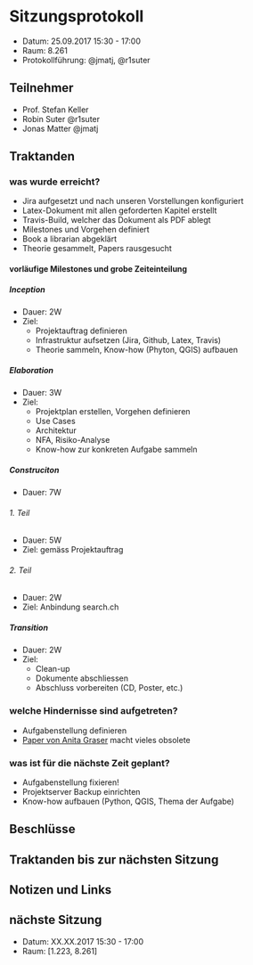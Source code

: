 # Sitzungsprotokoll

* Datum: 25.09.2017 15:30 - 17:00
* Raum: 8.261
* Protokollführung: @jmatj, @r1suter

## Teilnehmer

* Prof. Stefan Keller
* Robin Suter @r1suter
* Jonas Matter @jmatj

## Traktanden

### was wurde erreicht?

* Jira aufgesetzt und nach unseren Vorstellungen konfiguriert
* Latex-Dokument mit allen geforderten Kapitel erstellt
* Travis-Build, welcher das Dokument als PDF ablegt
* Milestones und Vorgehen definiert
* Book a librarian abgeklärt
* Theorie gesammelt, Papers rausgesucht

#### vorläufige Milestones und grobe Zeiteinteilung

##### Inception
* Dauer: 2W
* Ziel:
  * Projektauftrag definieren
  * Infrastruktur aufsetzen (Jira, Github, Latex, Travis)
  * Theorie sammeln, Know-how (Phyton, QGIS) aufbauen

##### Elaboration
* Dauer: 3W
* Ziel:
  * Projektplan erstellen, Vorgehen definieren
  * Use Cases
  * Architektur
  * NFA, Risiko-Analyse
  * Know-how zur konkreten Aufgabe sammeln

##### Construciton
* Dauer: 7W

###### 1. Teil
* Dauer: 5W
* Ziel: gemäss Projektauftrag  

###### 2. Teil
* Dauer: 2W
* Ziel: Anbindung search.ch

##### Transition
* Dauer: 2W
* Ziel:
  * Clean-up
  * Dokumente abschliessen
  * Abschluss vorbereiten (CD, Poster, etc.)


### welche Hindernisse sind aufgetreten?

* Aufgabenstellung definieren
 * [Paper von Anita Graser](https://www.researchgate.net/publication/305272744_Integrating_Open_Spaces_into_OpenStreetMap_Routing_Graphs_for_Realistic_Crossing_Behaviour_in_Pedestrian_Navigation) macht vieles obsolete

### was ist für die nächste Zeit geplant?

* Aufgabenstellung fixieren!
* Projektserver Backup einrichten
* Know-how aufbauen (Python, QGIS, Thema der Aufgabe)

## Beschlüsse

## Traktanden bis zur nächsten Sitzung

## Notizen und Links

## nächste Sitzung

* Datum: XX.XX.2017 15:30 - 17:00
* Raum: [1.223, 8.261]
